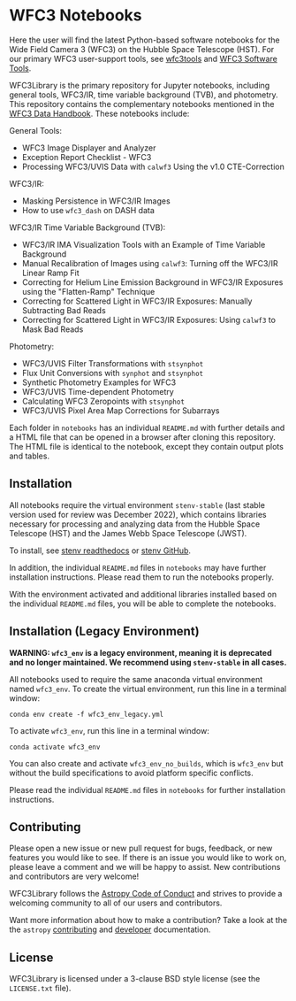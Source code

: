 WFC3 Notebooks
==============

Here the user will find the latest Python-based software notebooks for the Wide
Field Camera 3 (WFC3) on the Hubble Space Telescope (HST). For our primary WFC3
user-support tools, see [wfc3tools](https://github.com/spacetelescope/wfc3tools) and 
[WFC3 Software Tools](https://www.stsci.edu/hst/instrumentation/wfc3/software-tools).

WFC3Library is the primary repository for Jupyter notebooks, including general tools, 
WFC3/IR, time variable background (TVB), and photometry. This repository contains the 
complementary notebooks mentioned in the [WFC3 Data Handbook](https://hst-docs.stsci.edu/wfc3dhb). 
These notebooks include:

General Tools:
- WFC3 Image Displayer and Analyzer
- Exception Report Checklist - WFC3
- Processing WFC3/UVIS Data with `calwf3` Using the v1.0 CTE-Correction

WFC3/IR:
- Masking Persistence in WFC3/IR Images
- How to use `wfc3_dash` on DASH data

WFC3/IR Time Variable Background (TVB):
- WFC3/IR IMA Visualization Tools with an Example of Time Variable Background
- Manual Recalibration of Images using `calwf3`: Turning off the WFC3/IR Linear Ramp Fit
- Correcting for Helium Line Emission Background in WFC3/IR Exposures using the "Flatten-Ramp" Technique
- Correcting for Scattered Light in WFC3/IR Exposures: Manually Subtracting Bad Reads
- Correcting for Scattered Light in WFC3/IR Exposures: Using `calwf3` to Mask Bad Reads

Photometry:
- WFC3/UVIS Filter Transformations with `stsynphot`
- Flux Unit Conversions with `synphot` and `stsynphot`
- Synthetic Photometry Examples for WFC3
- WFC3/UVIS Time-dependent Photometry
- Calculating WFC3 Zeropoints with `stsynphot`
- WFC3/UVIS Pixel Area Map Corrections for Subarrays

Each folder in `notebooks` has an individual `README.md` with further 
details and a HTML file that can be opened in a browser after cloning this 
repository. The HTML file is identical to the notebook, except they contain 
output plots and tables.

Installation
------------

All notebooks require the virtual environment `stenv-stable` (last stable 
version used for review was December 2022), which contains libraries necessary
for processing and analyzing data from the Hubble Space Telescope (HST) and the
James Webb Space Telescope (JWST).

To install, see [stenv readthedocs](https://stenv.readthedocs.io/en/latest/)
or [stenv GitHub](https://github.com/spacetelescope/stenv). 

In addition, the individual `README.md` files in `notebooks` may have 
further installation instructions. Please read them to run the notebooks 
properly.

With the environment activated and additional libraries installed based on the
individual `README.md` files, you will be able to complete the notebooks.

Installation (Legacy Environment)
---------------------------------

**WARNING: `wfc3_env` is a legacy environment, meaning it is deprecated**
**and no longer maintained. We recommend using `stenv-stable` in all cases.**

All notebooks used to require the same anaconda virtual environment named 
`wfc3_env`. To create the virtual environment, run this line in a terminal 
window:

    conda env create -f wfc3_env_legacy.yml

To activate `wfc3_env`, run this line in a terminal window:

    conda activate wfc3_env

You can also create and activate `wfc3_env_no_builds`, which is `wfc3_env` 
but without the build specifications to avoid platform specific conflicts.

Please read the individual `README.md` files in `notebooks` for further 
installation instructions.

Contributing
------------

Please open a new issue or new pull request for bugs, feedback, or new features
you would like to see. If there is an issue you would like to work on, please
leave a comment and we will be happy to assist. New contributions and
contributors are very welcome!

WFC3Library follows the 
[Astropy Code of Conduct](https://www.astropy.org/code_of_conduct.html)
and strives to provide a welcoming community to all of our users and 
contributors.

Want more information about how to make a contribution?  Take a look at
the the `astropy` 
[contributing](https://www.astropy.org/contribute.html)
and [developer](https://docs.astropy.org/en/stable/index.html#developer-documentation) 
documentation.


License
-------

WFC3Library is licensed under a 3-clause BSD style license (see the `LICENSE.txt` file).
